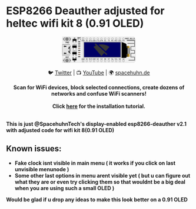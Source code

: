 # ESP8266 Deauther adjusted for heltec wifi kit 8 (0.91 OLED)

<p align="center"><img alt="PICTURE logo" src="https://raw.githubusercontent.com/GrandJohnny/Heltec-deauther/v2/wifi-kit-8.png" width="200"></p>

<p align="center">
🐦 <a href="https://twitter.com/spacehuhn">Twitter</a>
| 📺 <a href="https://www.youtube.com/channel/UCFmjA6dnjv-phqrFACyI8tw">YouTube</a>
| 🌍 <a href="https://spacehuhn.de">spacehuhn.de</a><br>
<br>
<b>Scan for WiFi devices, block selected connections, create dozens of networks and confuse WiFi scanners!<br><br>
Click <a href="https://github.com/spacehuhn/esp8266_deauther/wiki/Installation">here</a> for the installation tutorial.<br><br>
</p>

**This is just @SpacehuhnTech's display-enabled esp8266-deauther v2.1 with adjusted code for wifi kit 8(0.91 OLED)**

## Known issues:
- Fake clock isnt visible in main menu ( it works if you click on last unvisible menunode )
- Some other last options in menu arent visible yet ( but u can figure out what they are or even try clicking them so that wouldnt be a big deal when you are using such a small OLED )

<b>Would be glad if u drop any ideas to make this look better on a 0.91 OLED</b>
